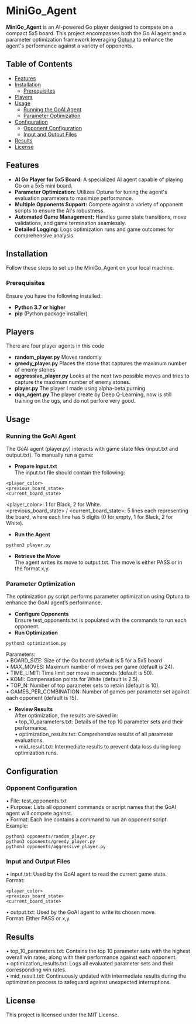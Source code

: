 # MiniGo_Agent

**MiniGo_Agent** is an AI-powered Go player designed to compete on a compact 5x5 board. This project encompasses both the Go AI agent and a parameter optimization framework leveraging [Optuna](https://optuna.org/) to enhance the agent's performance against a variety of opponents.

## Table of Contents

- [Features](#features)
- [Installation](#installation)
  - [Prerequisites](#prerequisites)
- [Players](#players)
- [Usage](#usage)
  - [Running the GoAI Agent](#running-the-goai-agent)
  - [Parameter Optimization](#parameter-optimization)
- [Configuration](#configuration)
  - [Opponent Configuration](#opponent-configuration)
  - [Input and Output Files](#input-and-output-files)
- [Results](#results)
- [License](#license)

## Features

- **AI Go Player for 5x5 Board:** A specialized AI agent capable of playing Go on a 5x5 mini board.
- **Parameter Optimization:** Utilizes Optuna for tuning the agent's evaluation parameters to maximize performance.
- **Multiple Opponents Support:** Compete against a variety of opponent scripts to ensure the AI's robustness.
- **Automated Game Management:** Handles game state transitions, move validations, and game termination seamlessly.
- **Detailed Logging:** Logs optimization runs and game outcomes for comprehensive analysis.

## Installation

Follow these steps to set up the MiniGo_Agent on your local machine.

### Prerequisites

Ensure you have the following installed:

- **Python 3.7 or higher**
- **pip** (Python package installer)

## Players

There are four player agents in this code
- **random_player.py** Moves randomly
- **greedy_player.py** Places the stone that captures the maximum number of enemy stones
- **aggressive_player.py** Looks at the next two possible moves and tries to capture the maximum number of enemy stones.
- **player.py** The player I made using alpha-beta purning
- **dqn_agent.py** The player create by Deep Q-Learning, now is still training on the ogs, and do not perfore very good.

## Usage

### Running the GoAI Agent

The GoAI agent (player.py) interacts with game state files (input.txt and output.txt). To manually run a game:
- **Prepare input.txt**  <br>
The input.txt file should contain the following:
```
<player_color>
<previous_board_state>
<current_board_state>
```
<player_color>: 1 for Black, 2 for White.  <br>
<previous_board_state> / <current_board_state>: 5 lines each representing the board, where each line has 5 digits (0 for empty, 1 for Black, 2 for White).  <br>

- **Run the Agent**  <br>
```
python3 player.py
```
- **Retrieve the Move**  <br>
The agent writes its move to output.txt. The move is either PASS or in the format x,y.  <br>

### Parameter Optimization

The optimization.py script performs parameter optimization using Optuna to enhance the GoAI agent’s performance.
- **Configure Opponents** <br>
Ensure test_opponents.txt is populated with the commands to run each opponent.
- **Run Optimization** <br>
```
python3 optimization.py
```
Parameters:  <br>
	•	BOARD_SIZE: Size of the Go board (default is 5 for a 5x5 board  <br>
	•	MAX_MOVES: Maximum number of moves per game (default is 24).  <br>
	•	TIME_LIMIT: Time limit per move in seconds (default is 50).  <br>
	•	KOMI: Compensation points for White (default is 2.5).  <br>
	•	TOP_N: Number of top parameter sets to retain (default is 10).  <br>
	•	GAMES_PER_COMBINATION: Number of games per parameter set against each opponent (default is 15).  <br>

- **Review Results** <br>
After optimization, the results are saved in:  <br>
	•	top_10_parameters.txt: Details of the top 10 parameter sets and their performance.  <br>
	•	optimization_results.txt: Comprehensive results of all parameter evaluations.  <br>
	•	mid_result.txt: Intermediate results to prevent data loss during long optimization runs.  <br>

## Configuration

### Opponent Configuration

•	File: test_opponents.txt  <br>
•	Purpose: Lists all opponent commands or script names that the GoAI agent will compete against.  <br>
•	Format: Each line contains a command to run an opponent script.  <br>
Example:
```
python3 opponents/random_player.py
python3 opponents/greedy_player.py
python3 opponents/aggressive_player.py
```

### Input and Output Files

•	input.txt: Used by the GoAI agent to read the current game state. <br>
Format:
```
<player_color>
<previous_board_state>
<current_board_state>
```
•	output.txt: Used by the GoAI agent to write its chosen move. <br>
Format: Either PASS or x,y.  <br>

## Results

•	top_10_parameters.txt: Contains the top 10 parameter sets with the highest overall win rates, along with their performance against each opponent. <br>
•	optimization_results.txt: Logs all evaluated parameter sets and their corresponding win rates.  <br>
•	mid_result.txt: Continuously updated with intermediate results during the optimization process to safeguard against unexpected interruptions.  <br>

## License

This project is licensed under the MIT License.
